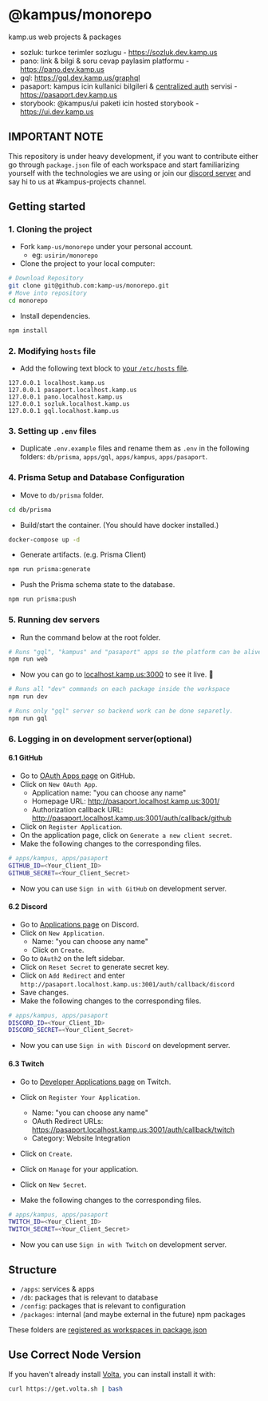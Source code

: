 # @kampus/monorepo

kamp.us web projects & packages

- sozluk: turkce terimler sozlugu - https://sozluk.dev.kamp.us
- pano: link & bilgi & soru cevap paylasim platformu - https://pano.dev.kamp.us
- gql: https://gql.dev.kamp.us/graphql
- pasaport: kampus icin kullanici bilgileri & [centralized auth](https://sozluk.dev.kamp.us/centralized-auth) servisi - https://pasaport.dev.kamp.us
- storybook: @kampus/ui paketi icin hosted storybook - https://ui.dev.kamp.us

## IMPORTANT NOTE

This repository is under heavy development, if you want to contribute either go
through `package.json` file of each workspace and start familiarizing yourself
with the technologies we are using or join our [discord server](https://discord.gg/kampus)
and say hi to us at #kampus-projects channel.

## Getting started

### 1. Cloning the project

- Fork `kamp-us/monorepo` under your personal account.
  - eg: `usirin/monorepo`
- Clone the project to your local computer:

```sh
# Download Repository
git clone git@github.com:kamp-us/monorepo.git
# Move into repository
cd monorepo
```

- Install dependencies.

```sh
npm install
```

### 2. Modifying `hosts` file

- Add the following text block to [your `/etc/hosts` file](https://www.howtogeek.com/27350/beginner-geek-how-to-edit-your-hosts-file/).

```text
127.0.0.1 localhost.kamp.us
127.0.0.1 pasaport.localhost.kamp.us
127.0.0.1 pano.localhost.kamp.us
127.0.0.1 sozluk.localhost.kamp.us
127.0.0.1 gql.localhost.kamp.us
```

### 3. Setting up `.env` files

- Duplicate `.env.example` files and rename them as `.env` in the following folders: `db/prisma`, `apps/gql`, `apps/kampus`, `apps/pasaport`.

### 4. Prisma Setup and Database Configuration

- Move to `db/prisma` folder.

```sh
cd db/prisma
```

- Build/start the container. (You should have docker installed.)

```sh
docker-compose up -d
```

- Generate artifacts. (e.g. Prisma Client)

```sh
npm run prisma:generate
```

- Push the Prisma schema state to the database.

```sh
npm run prisma:push
```

### 5. Running dev servers

- Run the command below at the root folder.

```sh
# Runs "gql", "kampus" and "pasaport" apps so the platform can be alive with 1 command.
npm run web
```

- Now you can go to [localhost.kamp.us:3000](localhost.kamp.us:3000) to see it live. 🚀

```sh
# Runs all "dev" commands on each package inside the workspace
npm run dev
```

```sh
# Runs only "gql" server so backend work can be done separetly.
npm run gql
```

### 6. Logging in on development server(optional)

#### 6.1 GitHub

- Go to [OAuth Apps page](https://github.com/settings/developers) on GitHub.
- Click on `New OAuth App`.
  - Application name: "you can choose any name"
  - Homepage URL: http://pasaport.localhost.kamp.us:3001/
  - Authorization callback URL: http://pasaport.localhost.kamp.us:3001/auth/callback/github
- Click on `Register Application`.
- On the application page, click on `Generate a new client secret`.
- Make the following changes to the corresponding files.

```sh
# apps/kampus, apps/pasaport
GITHUB_ID=<Your_Client_ID>
GITHUB_SECRET=<Your_Client_Secret>
```

- Now you can use `Sign in with GitHub` on development server.

#### 6.2 Discord

- Go to [Applications page](https://discord.com/developers/applications) on Discord.
- Click on `New Application`.
  - Name: "you can choose any name"
  - Click on `Create`.
- Go to `OAuth2` on the left sidebar.
- Click on `Reset Secret` to generate secret key.
- Click on `Add Redirect` and enter `http://pasaport.localhost.kamp.us:3001/auth/callback/discord`
- Save changes.
- Make the following changes to the corresponding files.

```sh
# apps/kampus, apps/pasaport
DISCORD_ID=<Your_Client_ID>
DISCORD_SECRET=<Your_Client_Secret>
```

- Now you can use `Sign in with Discord` on development server.

#### 6.3 Twitch

- Go to [Developer Applications page](https://dev.twitch.tv/console/apps) on Twitch.
- Click on `Register Your Application`.
  - Name: "you can choose any name"
  - OAuth Redirect URLs: https://pasaport.localhost.kamp.us:3001/auth/callback/twitch
  - Category: Website Integration
- Click on `Create`.
- Click on `Manage` for your application.
- Click on `New Secret`.

- Make the following changes to the corresponding files.

```sh
# apps/kampus, apps/pasaport
TWITCH_ID=<Your_Client_ID>
TWITCH_SECRET=<Your_Client_Secret>
```

- Now you can use `Sign in with Twitch` on development server.

## Structure

- `/apps`: services & apps
- `/db`: packages that is relevant to database
- `/config`: packages that is relevant to configuration
- `/packages`: internal (and maybe external in the future) npm packages

These folders are [registered as workspaces in package.json](package.json#L4-L7)

## Use Correct Node Version

If you haven't already install [Volta](https://volta.sh), you can install install it with:

```sh
curl https://get.volta.sh | bash
```
